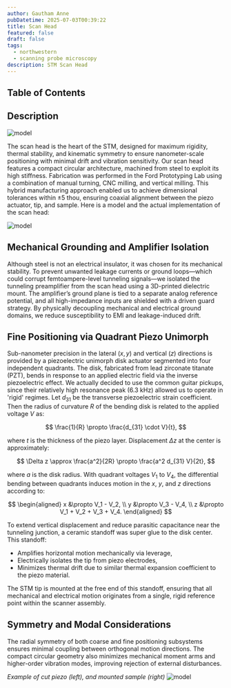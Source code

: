```yaml
---
author: Gautham Anne
pubDatetime: 2025-07-03T00:39:22
title: Scan Head
featured: false
draft: false
tags:
  - northwestern
  - scanning probe microscopy
description: STM Scan Head
---
```


## Table of Contents

## Description

![model](@assets/images/stm-7_11_2025_IMAGES/scanHead.png)

The scan head is the heart of the STM, designed for maximum rigidity, thermal stability, and kinematic symmetry to ensure nanometer-scale positioning with minimal drift and vibration sensitivity. Our scan head features a compact circular architecture, machined from steel to exploit its high stiffness. Fabrication was performed in the Ford Prototyping Lab using a combination of manual turning, CNC milling, and vertical milling. This hybrid manufacturing approach enabled us to achieve dimensional tolerances within $\pm5$ thou, ensuring coaxial alignment between the piezo actuator, tip, and sample. Here is a model and the actual implementation of the scan head:

![model](@assets/images/stm-7_11_2025_IMAGES/fullscanhead.png)

## Mechanical Grounding and Amplifier Isolation

Although steel is not an electrical insulator, it was chosen for its mechanical stability. To prevent unwanted leakage currents or ground loops—which could corrupt femtoampere-level tunneling signals—we isolated the tunneling preamplifier from the scan head using a 3D-printed dielectric mount. The amplifier’s ground plane is tied to a separate analog reference potential, and all high-impedance inputs are shielded with a driven guard strategy. By physically decoupling mechanical and electrical ground domains, we reduce susceptibility to EMI and leakage-induced drift.

## Fine Positioning via Quadrant Piezo Unimorph

Sub-nanometer precision in the lateral $(x, y)$ and vertical $(z)$ directions is provided by a piezoelectric unimorph disk actuator segmented into four independent quadrants. The disk, fabricated from lead zirconate titanate (PZT), bends in response to an applied electric field via the inverse piezoelectric effect. We actually decided to use the common guitar pickups, since their relatively high resonance peak (6.3 kHz) allowed us to operate in 'rigid' regimes. Let $d_{31}$ be the transverse piezoelectric strain coefficient. Then the radius of curvature $R$ of the bending disk is related to the applied voltage $V$ as:

$$
\frac{1}{R} \propto \frac{d_{31} \cdot V}{t},
$$

where $t$ is the thickness of the piezo layer. Displacement $\Delta z$ at the center is approximately:

$$
\Delta z \approx \frac{a^2}{2R} \propto \frac{a^2 d_{31} V}{2t},
$$

where $a$ is the disk radius. With quadrant voltages $V_{1}$ to $V_{4}$, the differential bending between quadrants induces motion in the $x$, $y$, and $z$ directions according to:

$$
\begin{aligned}
x &\propto V_1 - V_2, \\
y &\propto V_3 - V_4, \\
z &\propto V_1 + V_2 + V_3 + V_4.
\end{aligned}
$$

To extend vertical displacement and reduce parasitic capacitance near the tunneling junction, a ceramic standoff was super glue to the disk center. This standoff:

- Amplifies horizontal motion mechanically via leverage,
- Electrically isolates the tip from piezo electrodes,
- Minimizes thermal drift due to similar thermal expansion coefficient to the piezo material.

The STM tip is mounted at the free end of this standoff, ensuring that all mechanical and electrical motion originates from a single, rigid reference point within the scanner assembly.

## Symmetry and Modal Considerations

The radial symmetry of both coarse and fine positioning subsystems ensures minimal coupling between orthogonal motion directions. The compact circular geometry also minimizes mechanical moment arms and higher-order vibration modes, improving rejection of external disturbances.

_Example of cut piezo (left), and mounted sample (right)_
![model](@assets/images/stm-7_11_2025_IMAGES/piezo_sample.png)
